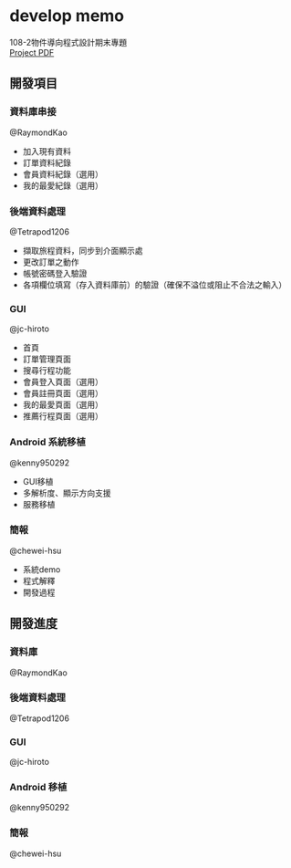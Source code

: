 # develop memo  
108-2物件導向程式設計期末專題  
<a href= https://github.com/jc-hiroto/java-2020-final/blob/master/docs/108-2%20OOP%20Final%20Project%20v0309.pdf>Project PDF</a>
## 開發項目
### 資料庫串接  
@RaymondKao
  - 加入現有資料
  - 訂單資料紀錄
  - 會員資料紀錄（選用）
  - 我的最愛紀錄（選用）
### 後端資料處理  
@Tetrapod1206
  - 擷取旅程資料，同步到介面顯示處
  - 更改訂單之動作
  - 帳號密碼登入驗證
  - 各項欄位填寫（存入資料庫前）的驗證（確保不溢位或阻止不合法之輸入）
### GUI  
@jc-hiroto 
  - 首頁
  - 訂單管理頁面
  - 搜尋行程功能
  - 會員登入頁面（選用）
  - 會員註冊頁面（選用）
  - 我的最愛頁面（選用）
  - 推薦行程頁面（選用）
### Android 系統移植  
@kenny950292
  - GUI移植
  - 多解析度、顯示方向支援
  - 服務移植
### 簡報  
@chewei-hsu
  - 系統demo
  - 程式解釋
  - 開發過程

## 開發進度

### 資料庫  
@RaymondKao

### 後端資料處理  
@Tetrapod1206

### GUI  
@jc-hiroto 

### Android 移植  
@kenny950292

### 簡報  
@chewei-hsu